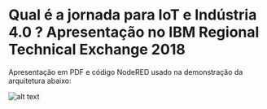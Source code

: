 # Qual é a jornada para IoT e Indústria 4.0 ? Apresentação no IBM Regional Technical Exchange 2018

Apresentação em PDF e código NodeRED usado na demonstração da arquitetura abaixo:

![alt text](https://github.com/cesariojr/i40RTE/blob/master/arquiteturaRTE.JPG)
